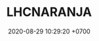 ---
layout: 
permalink: /team/:title.html
categories: follow08
maincover: /assets/avatars/male1.webp
tickets: 1
date: 2020-08-29 10:29:20 +0700
title: LHCNARANJA

---
